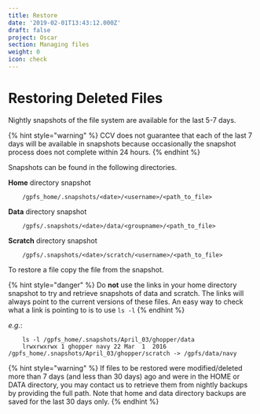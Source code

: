 ```yaml
---
title: Restore
date: '2019-02-01T13:43:12.000Z'
draft: false
project: Oscar
section: Managing files
weight: 0
icon: check
---
```


# Restoring Deleted Files

Nightly snapshots of the file system are available for the last 5-7 days.

{% hint style="warning" %}
CCV does not guarantee that each of the last 7 days will be available in snapshots because occasionally the snapshot process does not complete within 24 hours.
{% endhint %}

Snapshots can be found in the following directories.

**Home** directory snapshot

```text
    /gpfs_home/.snapshots/<date>/<username>/<path_to_file>
```

**Data** directory snapshot

```text
    /gpfs/.snapshots/<date>/data/<groupname>/<path_to_file>
```

**Scratch** directory snapshot

```text
    /gpfs/.snapshots/<date>/scratch/<username>/<path_to_file>
```

To restore a file copy the file from the snapshot.

{% hint style="danger" %}
Do **not** use the links in your home directory snapshot to try and retrieve snapshots of data and scratch. The links will always point to the current versions of these files. An easy way to check what a link is pointing to is to use `ls -l`
{% endhint %}

_e.g._:

```text
    ls -l /gpfs_home/.snapshots/April_03/ghopper/data
    lrwxrwxrwx 1 ghopper navy 22 Mar  1  2016 /gpfs_home/.snapshots/April_03/ghopper/scratch -> /gpfs/data/navy
```

{% hint style="warning" %}
If files to be restored were modified/deleted more than 7 days \(and less than 30 days\) ago and were in the HOME or DATA directory, you may contact us to retrieve them from nightly backups by providing the full path. Note that home and data directory backups are saved for the last 30 days only.
{% endhint %}

